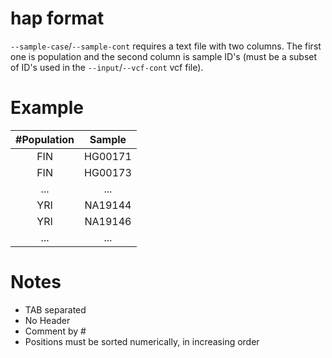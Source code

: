 hap format
==========
```--sample-case```/```--sample-cont``` requires a text file with two columns. The first one is population and the second column
                            is sample ID's (must be a subset of ID's used in the ```--input```/```--vcf-cont``` vcf file).
                            
Example
==========
| #Population | Sample|
|:----------:|:---------:|
|FIN|HG00171|
|FIN|HG00173|
|...|...|
|YRI|NA19144|
|YRI|NA19146|
|...|...|


Notes
==========
* TAB separated  
* No Header  
* Comment by #
* Positions must be sorted numerically, in increasing order

